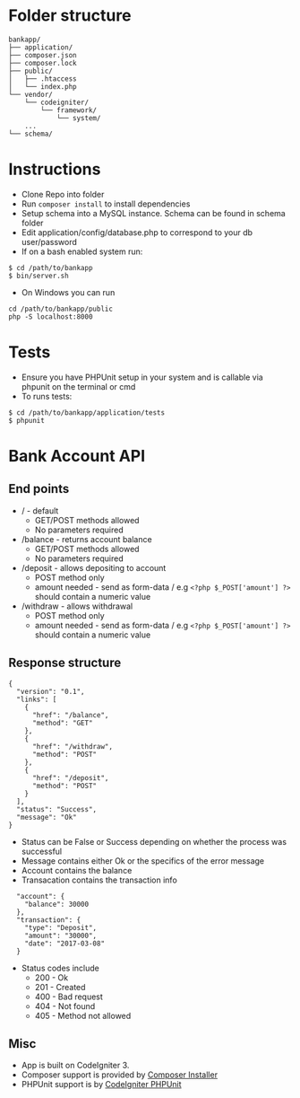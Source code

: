 # Folder structure

```
bankapp/
├── application/
├── composer.json
├── composer.lock
├── public/
│   ├── .htaccess
│   └── index.php
└── vendor/
    └── codeigniter/
        └── framework/
            └── system/
    ...
└── schema/
```

# Instructions
- Clone Repo into folder
- Run `composer install` to install dependencies
- Setup schema into a MySQL instance. Schema can be found in schema folder
- Edit application/config/database.php to correspond to your db user/password
- If on a bash enabled system run:

```
$ cd /path/to/bankapp
$ bin/server.sh
```

- On Windows you can run
```
cd /path/to/bankapp/public
php -S localhost:8000
```

# Tests
- Ensure you have PHPUnit setup in your system and is callable via phpunit on the terminal or cmd
- To runs tests:

```
$ cd /path/to/bankapp/application/tests
$ phpunit
```


# Bank Account API

## End points
- / - default
	- GET/POST methods allowed
	- No parameters required
- /balance - returns account balance
	- GET/POST methods allowed
	- No parameters required
- /deposit - allows depositing to account
	- POST method only
	- amount needed - send as form-data / e.g `<?php $_POST['amount'] ?>` should contain a numeric value
- /withdraw - allows withdrawal
	- POST method only
	- amount needed - send as form-data / e.g `<?php $_POST['amount'] ?>` should contain a numeric value

## Response structure

```
{
  "version": "0.1",
  "links": [
    {
      "href": "/balance",
      "method": "GET"
    },
    {
      "href": "/withdraw",
      "method": "POST"
    },
    {
      "href": "/deposit",
      "method": "POST"
    }
  ],
  "status": "Success",
  "message": "Ok"
}
```

- Status can be False or Success depending on whether the process was successful
- Message contains either Ok or the specifics of the error message
- Account contains the balance
- Transacation contains the transaction info

```
  "account": {
    "balance": 30000
  },
  "transaction": {
    "type": "Deposit",
    "amount": "30000",
    "date": "2017-03-08"
  }
```

- Status codes include
	- 200 - Ok
	- 201 - Created
	- 400 - Bad request
	- 404 - Not found
	- 405 - Method not allowed

## Misc
- App is built on CodeIgniter 3.
- Composer support is provided by [Composer Installer](https://github.com/kenjis/codeigniter-composer-installer)
- PHPUnit support is by [CodeIgniter PHPUnit](https://github.com/kenjis/ci-phpunit-test)
